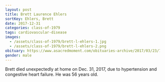 ```yaml
---
layout: post
title: Brett Laurence Ehlers
sortKey: Ehlers, Brett
date: 2017-12-31
categories: class-of-1979
tags: cardiovascular-disease
images:
  - /assets/class-of-1979/brett-l-ehlers-1.jpg
  - /assets/class-of-1979/brett-l-ehlers-2.png
obituary: https://www.asacredmoment.com/obituaries-archive/2017/03/23/707781-3h626-e8m6y-gpkt8-hsmy9-dxkrj-whm9k-lkh2d-bd8t8
gender: male
---
```

Brett died unexpectedly at home on Dec. 31, 2017, due to hypertension and congestive heart failure.  He was 56 years old.

